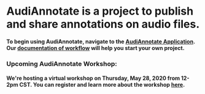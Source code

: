 # AudiAnnotate is a project to publish and share annotations on audio files.




#### To begin using AudiAnnotate, navigate to the [AudiAnnotate Application](http://audiannotate.brumfieldlabs.com/). Our [documentation of workflow](workflow.md) will help you start your own project. 



### Upcoming AudiAnnotate Workshop:


#### We're hosting a virtual workshop on Thursday, May 28, 2020 from 12-2pm CST. You can register and learn more about the workshop [here](workshop.md).
